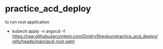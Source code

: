 # practice_acd_deploy

to run root application
- kubectl apply -n argocd -f https://raw.githubusercontent.com/DmitryShevkun/practice_acd_deploy/refs/heads/main/acd-root.yaml
